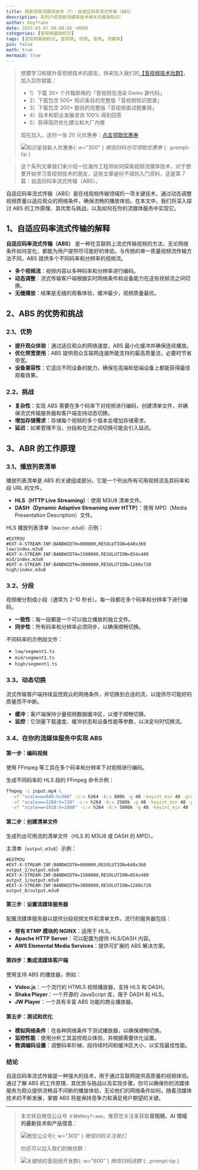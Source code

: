 ```yaml
---
title: 探索视频流媒体技术（7）：自适应码率流式传输（ABS）
description: 系列介绍视频流媒体技术相关的基础知识。
author: Keyframe
date: 2025-03-07 08:08:08 +0800
categories: [音视频基础知识]
tags: [音视频基础知识, 音视频, 视频, 音频, 流媒体]
pin: false
math: true
mermaid: true
---
```


>想要学习和提升音视频技术的朋友，快来加入我们的<a href="https://t.zsxq.com/jRprT" target="_blank" rel="noopener noreferrer">【音视频技术社群】</a>，加入后你就能：
>
>- 1）下载 30+ 个开箱即用的「音视频及渲染 Demo 源代码」
>- 2）下载包含 500+ 知识条目的完整版「音视频知识图谱」
>- 3）下载包含 200+ 题目的完整版「音视频面试题集锦」
>- 4）技术和职业发展咨询 100% 得到回答
>- 5）获得简历优化建议和大厂内推
>  
>现在加入，送你一张 20 元优惠券：<a href="https://t.zsxq.com/jRprT" target="_blank" rel="noopener noreferrer">点击领取优惠券</a>
>
>![知识星球新人优惠券](assets/img/keyframe-zsxq-coupon.png){: w="300" }
>_微信扫码也可领取优惠券_
{: .prompt-tip }


>这个系列文章我们来介绍一位海外工程师如何探索视频流媒体技术，对于想要开始学习音视频技术的朋友，这些文章是份不错的入门资料，这是第 7 篇：自适应码率流式传输（ABS）。



自适应码率流式传输（ABS）是在线视频传输领域的一项关键技术，通过动态调整视频质量以适应观众的网络条件，确保流畅的播放体验。在本文中，我们将深入探讨 ABS 的工作原理、其优势与挑战，以及如何在你的流媒体服务中实现它。

## 1、自适应码率流式传输的解释

**自适应码率流式传输（ABS）** 是一种在互联网上流式传输视频的方法，无论网络条件如何变化，都能为用户提供尽可能好的体验。与传统的单一质量视频流传输方法不同，ABS 提供多个不同码率和分辨率的视频流。

- **多个视频流**：视频内容以多种码率和分辨率进行编码。
- **动态调整**：流式传输客户端根据实时网络条件和设备能力在这些视频流之间切换。
- **无缝播放**：结果是无缝的观看体验，缓冲最少，视频质量最优。

## 2、ABS 的优势和挑战

### 2.1、优势

- **提升观众体验**：通过适应观众的网络速度，ABS 最小化缓冲并确保连续播放。
- **优化带宽使用**：ABS 提供观众互联网连接所能支持的最高质量流，必要时节省带宽。
- **设备兼容性**：它适应不同设备的能力，确保在高端和低端设备上都能获得最佳观看效果。

### 2.2、挑战

- **复杂性**：实现 ABS 需要在多个码率下对视频进行编码，创建清单文件，并确保流式传输服务器和客户端支持动态切换。
- **增加存储需求**：存储每个视频的多个版本会增加存储需求。
- **延迟**：如果管理不当，分段和在流之间切换可能会引入延迟。

## 3、ABR 的工作原理

### 3.1、播放列表清单

播放列表清单是 ABS 的关键组成部分。它是一个列出所有可用视频流及其码率和段 URL 的文件。

- **HLS（HTTP Live Streaming）**：使用 M3U8 清单文件。
- **DASH（Dynamic Adaptive Streaming over HTTP）**：使用 MPD（Media Presentation Description）文件。

HLS 播放列表清单（`master.m3u8`）示例：

```plaintext
#EXTM3U
#EXT-X-STREAM-INF:BANDWIDTH=800000,RESOLUTION=640x360
low/index.m3u8
#EXT-X-STREAM-INF:BANDWIDTH=1500000,RESOLUTION=854x480
mid/index.m3u8
#EXT-X-STREAM-INF:BANDWIDTH=3000000,RESOLUTION=1280x720
high/index.m3u8
```

### 3.2、分段

视频被分割成小段（通常为 2-10 秒长）。每一段都在多个码率和分辨率下进行编码。

- **一致性**：每一段都是一个可以独立播放的独立文件。
- **同步性**：所有码率和分辨率必须同步，以确保顺畅切换。

不同码率的示例段文件：

- `low/segment1.ts`
- `mid/segment1.ts`
- `high/segment1.ts`

### 3.3、动态切换

流式传输客户端持续监控观众的网络条件，并切换到合适的流，以提供尽可能好的质量而不中断。

- **缓冲**：客户端保持少量视频数据缓冲区，以便于顺畅切换。
- **监控**：它测量下载速度、缓冲状态和设备性能等参数，以决定何时切换流。

### 3.4、在你的流媒体服务中实现 ABS

#### 第一步：编码视频

使用 FFmpeg 等工具在多个码率和分辨率下对视频进行编码。

生成不同码率的 HLS 段的 FFmpeg 命令示例：

```bash
ffmpeg -i input.mp4 \
  -vf "scale=w=640:h=360" -c:v h264 -b:v 800k -g 48 -keyint_min 48 -profile:v baseline -preset veryfast -c:a aac -b:a 128k -hls_time 4 -hls_playlist_type vod -hls_segment_filename 'low/segment%d.ts' low.m3u8 \
  -vf "scale=w=1280:h=720" -c:v h264 -b:v 2500k -g 48 -keyint_min 48 -profile:v main -preset veryfast -c:a aac -b:a 128k -hls_time 4 -hls_playlist_type vod -hls_segment_filename 'mid/segment%d.ts' mid.m3u8 \
  -vf "scale=w=1920:h=1080" -c:v h264 -b:v 5000k -g 48 -keyint_min 48 -profile:v high -preset veryfast -c:a aac -b:a 128k -hls_time 4 -hls_playlist_type vod -hls_segment_filename 'high/segment%d.ts' high.m3u8
```

#### 第二步：创建清单文件

生成列出可用流的清单文件（HLS 的 M3U8 或 DASH 的 MPD）。

主清单（`output.m3u8`）示例：

```plaintext
#EXTM3U
#EXT-X-STREAM-INF:BANDWIDTH=800000,RESOLUTION=640x360
output_2/output.m3u8
#EXT-X-STREAM-INF:BANDWIDTH=1500000,RESOLUTION=854x480
output_1/output.m3u8
#EXT-X-STREAM-INF:BANDWIDTH=3000000,RESOLUTION=1280x720
output_0/output.m3u8
```

#### 第三步：设置流媒体服务器

配置流媒体服务器以提供分段视频文件和清单文件。流行的服务器包括：

- **带有 RTMP 模块的 NGINX**：适用于 HLS。
- **Apache HTTP Server**：可以配置为提供 HLS/DASH 内容。
- **AWS Elemental Media Services**：提供可扩展的 ABS 解决方案。

#### 第四步：集成流媒体客户端

使用支持 ABS 的播放器，例如：

- **Video.js**：一个流行的 HTML5 视频播放器，支持 HLS 和 DASH。
- **Shaka Player**：一个开源的 JavaScript 库，用于 DASH 和 HLS。
- **JW Player**：一个具有丰富 ABS 功能的商业播放器。

#### 第五步：测试和优化

- **模拟网络条件**：在各种网络条件下测试播放器，以确保顺畅切换。
- **监控性能**：使用分析工具监控观众体验，并根据需要优化设置。
- **微调编码设置**：调整码率阶梯、段持续时间和缓冲区大小，以实现最佳性能。

### 结论

自适应码率流式传输是一种强大的技术，用于通过互联网提供高质量的视频体验。通过了解 ABS 的工作原理、其优势与挑战以及实现步骤，你可以确保你的流媒体服务为观众提供流畅且不间断的播放体验，无论他们的网络条件如何。随着流媒体技术的不断发展，掌握 ABS 将是保持竞争力和满足用户期望的关键。




---

> 本文转自微信公众号 `关键帧Keyframe`，推荐您关注来获取**音视频、AI 领域的最新技术和产品信息**：
>
>![微信公众号](assets/img/keyframe-mp.jpg){: w="300" }
>_微信扫码关注我们_
>
>你还可以加入我们的微信群：
>
>![关键帧的音视频开发群](assets/img/av-wechat-group.jpg){: w="600" }
>_微信扫码进群_
{: .prompt-tip }

